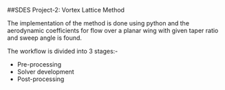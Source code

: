 ##SDES Project-2: Vortex Lattice Method 

The implementation of the method is done using python and the aerodynamic coefficients for flow over a planar wing with given taper ratio and sweep angle is found.

The workflow is divided into 3 stages:-

* Pre-processing
* Solver development
* Post-processing


